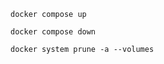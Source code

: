 ```shell
docker compose up
```

```shell
docker compose down
```

```shell
docker system prune -a --volumes
```